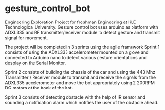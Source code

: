 # gesture_control_bot
Engineering Exploration Project for freshman Engineering at KLE Technological University. Gesture control bot uses arduino as platform with ADXL335 and RF transmitter/receiver module to detect gesture and transmit signal for movement.

The project will be completed in 3 sprints using the agile framework 
Sprint 1 consists of using the ADXL335 accelerometer mounted on a glove and connected to Arduino nano to detect various gesture orientations and desplay on the Serial Monitor.

Sprint 2 consists of building the chassis of the car and using the 443 Mhz Transmitter / Receiver module to transmit and receive the signals from the ADXL335 accelerometer and move the bot appropriately using 2 200RPM DC motors at the back of the bot.

Sprint 3 consists of detecting obstacle with the help of IR sensor and sounding a notification alarm which notifies the user of the obstacle ahead.
